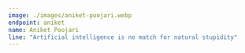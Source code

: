 ```yaml
---
image: ./images/aniket-poojari.webp
endpoint: aniket
name: Aniket Poojari
line: "Artificial intelligence is no match for natural stupidity"
---
```

